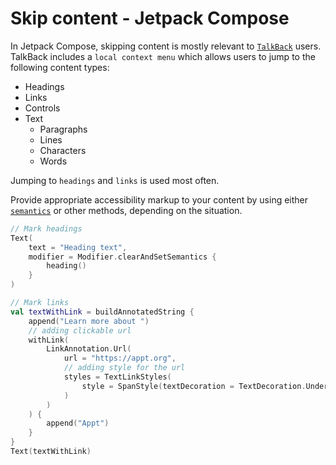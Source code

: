 # Skip content - Jetpack Compose

In Jetpack Compose, skipping content is mostly relevant to [`TalkBack`](https://appt.org/en/docs/android/features/talkback) users. TalkBack includes a `local context menu` which allows users to jump to the following content types:

- Headings
- Links
- Controls
- Text
  - Paragraphs
  - Lines
  - Characters
  - Words

Jumping to `headings` and `links` is used most often.

Provide appropriate accessibility markup to your content by using either [`semantics`](https://developer.android.com/reference/kotlin/androidx/compose/ui/semantics/package-summary#(androidx.compose.ui.Modifier).semantics(kotlin.Boolean,kotlin.Function1)) or other methods, depending on the situation.

```kotlin
// Mark headings
Text(
    text = "Heading text",
    modifier = Modifier.clearAndSetSemantics {
        heading()
    }
)

// Mark links
val textWithLink = buildAnnotatedString {
    append("Learn more about ")
    // adding clickable url
    withLink(
        LinkAnnotation.Url(
            url = "https://appt.org",
            // adding style for the url
            styles = TextLinkStyles(
                style = SpanStyle(textDecoration = TextDecoration.Underline, color = Color.Blue)
            )
        )
    ) {
        append("Appt")
    }
}
Text(textWithLink)
```
